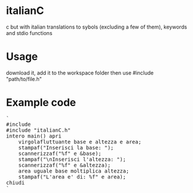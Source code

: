 # italianC
c but with italian translations to sybols (excluding a few of them), keywords and stdio functions

# Usage
download it, add it to the workspace folder then use #include "path/to/file.h"

# Example code

<pre>
`
#include <stdio.h>
#include "italianC.h"
intero main() apri
	virgolafluttuante base e altezza e area;
	stampaf("Inserisci la base: ");
	scannerizzaf("%f" e &base);
	stampaf("\nInserisci l'altezza: ");
	scannerizzaf("%f" e &altezza);
	area uguale base moltiplica altezza;
	stampaf("L'area e' di: %f" e area);
chiudi
`
	</pre>
